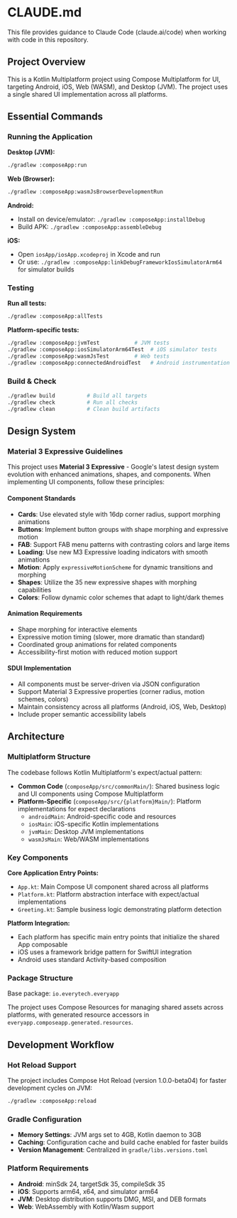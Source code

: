 # CLAUDE.md

This file provides guidance to Claude Code (claude.ai/code) when working with code in this repository.

## Project Overview

This is a Kotlin Multiplatform project using Compose Multiplatform for UI, targeting Android, iOS, Web (WASM), and Desktop (JVM). The project uses a single shared UI implementation across all platforms.

## Essential Commands

### Running the Application

**Desktop (JVM):**
```bash
./gradlew :composeApp:run
```

**Web (Browser):**
```bash
./gradlew :composeApp:wasmJsBrowserDevelopmentRun
```

**Android:**
- Install on device/emulator: `./gradlew :composeApp:installDebug`
- Build APK: `./gradlew :composeApp:assembleDebug`

**iOS:**
- Open `iosApp/iosApp.xcodeproj` in Xcode and run
- Or use: `./gradlew :composeApp:linkDebugFrameworkIosSimulatorArm64` for simulator builds

### Testing

**Run all tests:**
```bash
./gradlew :composeApp:allTests
```

**Platform-specific tests:**
```bash
./gradlew :composeApp:jvmTest           # JVM tests
./gradlew :composeApp:iosSimulatorArm64Test  # iOS simulator tests
./gradlew :composeApp:wasmJsTest        # Web tests
./gradlew :composeApp:connectedAndroidTest   # Android instrumentation tests
```

### Build & Check

```bash
./gradlew build          # Build all targets
./gradlew check          # Run all checks
./gradlew clean          # Clean build artifacts
```

## Design System

### Material 3 Expressive Guidelines

This project uses **Material 3 Expressive** - Google's latest design system evolution with enhanced animations, shapes, and components. When implementing UI components, follow these principles:

#### **Component Standards**
- **Cards**: Use elevated style with 16dp corner radius, support morphing animations
- **Buttons**: Implement button groups with shape morphing and expressive motion
- **FAB**: Support FAB menu patterns with contrasting colors and large items
- **Loading**: Use new M3 Expressive loading indicators with smooth animations
- **Motion**: Apply `expressiveMotionScheme` for dynamic transitions and morphing
- **Shapes**: Utilize the 35 new expressive shapes with morphing capabilities
- **Colors**: Follow dynamic color schemes that adapt to light/dark themes

#### **Animation Requirements**
- Shape morphing for interactive elements
- Expressive motion timing (slower, more dramatic than standard)
- Coordinated group animations for related components
- Accessibility-first motion with reduced motion support

#### **SDUI Implementation**
- All components must be server-driven via JSON configuration
- Support Material 3 Expressive properties (corner radius, motion schemes, colors)
- Maintain consistency across all platforms (Android, iOS, Web, Desktop)
- Include proper semantic accessibility labels

## Architecture

### Multiplatform Structure

The codebase follows Kotlin Multiplatform's expect/actual pattern:

- **Common Code** (`composeApp/src/commonMain/`): Shared business logic and UI components using Compose Multiplatform
- **Platform-Specific** (`composeApp/src/{platform}Main/`): Platform implementations for expect declarations
  - `androidMain`: Android-specific code and resources
  - `iosMain`: iOS-specific Kotlin implementations
  - `jvmMain`: Desktop JVM implementations
  - `wasmJsMain`: Web/WASM implementations

### Key Components

**Core Application Entry Points:**
- `App.kt`: Main Compose UI component shared across all platforms
- `Platform.kt`: Platform abstraction interface with expect/actual implementations
- `Greeting.kt`: Sample business logic demonstrating platform detection

**Platform Integration:**
- Each platform has specific main entry points that initialize the shared App composable
- iOS uses a framework bridge pattern for SwiftUI integration
- Android uses standard Activity-based composition

### Package Structure

Base package: `io.everytech.everyapp`

The project uses Compose Resources for managing shared assets across platforms, with generated resource accessors in `everyapp.composeapp.generated.resources`.

## Development Workflow

### Hot Reload Support

The project includes Compose Hot Reload (version 1.0.0-beta04) for faster development cycles on JVM:
```bash
./gradlew :composeApp:reload
```

### Gradle Configuration

- **Memory Settings**: JVM args set to 4GB, Kotlin daemon to 3GB
- **Caching**: Configuration cache and build cache enabled for faster builds
- **Version Management**: Centralized in `gradle/libs.versions.toml`

### Platform Requirements

- **Android**: minSdk 24, targetSdk 35, compileSdk 35
- **iOS**: Supports arm64, x64, and simulator arm64
- **JVM**: Desktop distribution supports DMG, MSI, and DEB formats
- **Web**: WebAssembly with Kotlin/Wasm support